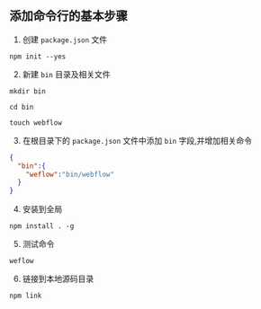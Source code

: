 ## 添加命令行的基本步骤

1. 创建 `package.json` 文件

```
npm init --yes
```

2. 新建 `bin` 目录及相关文件

```
mkdir bin

cd bin

touch webflow
```

3. 在根目录下的 `package.json` 文件中添加 `bin` 字段,并增加相关命令

```json
{
  "bin":{
    "weflow":"bin/webflow"
  }
}
```

4. 安装到全局

```
npm install . -g
```

5. 测试命令

```
weflow
```

6. 链接到本地源码目录

```
npm link
```
